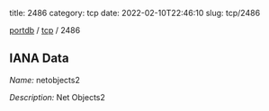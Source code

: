 title: 2486
category: tcp
date: 2022-02-10T22:46:10
slug: tcp/2486

[portdb](/) / [tcp](/category/tcp.html) / 2486


## IANA Data

_Name:_ netobjects2

_Description:_ Net Objects2

